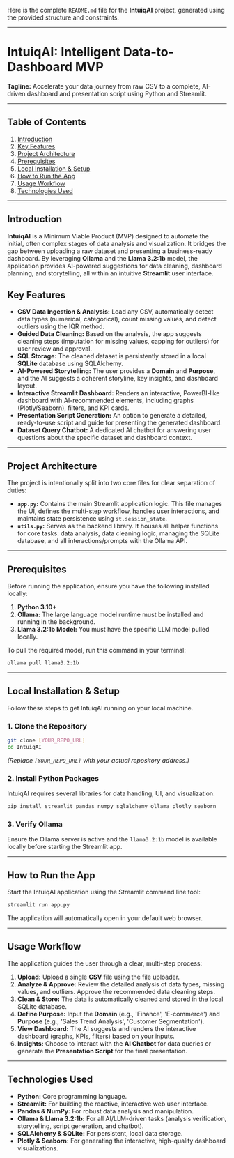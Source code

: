 Here is the complete `README.md` file for the **IntuiqAI** project, generated using the provided structure and constraints.

-----

# IntuiqAI: Intelligent Data-to-Dashboard MVP

**Tagline:** Accelerate your data journey from raw CSV to a complete, AI-driven dashboard and presentation script using Python and Streamlit.

-----

## Table of Contents

1.  [Introduction](https://www.google.com/search?q=%23introduction)
2.  [Key Features](https://www.google.com/search?q=%23key-features)
3.  [Project Architecture](https://www.google.com/search?q=%23project-architecture)
4.  [Prerequisites](https://www.google.com/search?q=%23prerequisites)
5.  [Local Installation & Setup](https://www.google.com/search?q=%23local-installation--setup)
6.  [How to Run the App](https://www.google.com/search?q=%23how-to-run-the-app)
7.  [Usage Workflow](https://www.google.com/search?q=%23usage-workflow)
8.  [Technologies Used](https://www.google.com/search?q=%23technologies-used)

-----

## Introduction

**IntuiqAI** is a Minimum Viable Product (MVP) designed to automate the initial, often complex stages of data analysis and visualization. It bridges the gap between uploading a raw dataset and presenting a business-ready dashboard. By leveraging **Ollama** and the **Llama 3.2:1b** model, the application provides AI-powered suggestions for data cleaning, dashboard planning, and storytelling, all within an intuitive **Streamlit** user interface.

## Key Features

  * **CSV Data Ingestion & Analysis:** Load any CSV, automatically detect data types (numerical, categorical), count missing values, and detect outliers using the IQR method.
  * **Guided Data Cleaning:** Based on the analysis, the app suggests cleaning steps (imputation for missing values, capping for outliers) for user review and approval.
  * **SQL Storage:** The cleaned dataset is persistently stored in a local **SQLite** database using SQLAlchemy.
  * **AI-Powered Storytelling:** The user provides a **Domain** and **Purpose**, and the AI suggests a coherent storyline, key insights, and dashboard layout.
  * **Interactive Streamlit Dashboard:** Renders an interactive, PowerBI-like dashboard with AI-recommended elements, including graphs (Plotly/Seaborn), filters, and KPI cards.
  * **Presentation Script Generation:** An option to generate a detailed, ready-to-use script and guide for presenting the generated dashboard.
  * **Dataset Query Chatbot:** A dedicated AI chatbot for answering user questions about the specific dataset and dashboard context.

-----

## Project Architecture

The project is intentionally split into two core files for clear separation of duties:

  * **`app.py`:** Contains the main Streamlit application logic. This file manages the UI, defines the multi-step workflow, handles user interactions, and maintains state persistence using `st.session_state`.
  * **`utils.py`:** Serves as the backend library. It houses all helper functions for core tasks: data analysis, data cleaning logic, managing the SQLite database, and all interactions/prompts with the Ollama API.

-----

## Prerequisites

Before running the application, ensure you have the following installed locally:

1.  **Python 3.10+**
2.  **Ollama:** The large language model runtime must be installed and running in the background.
3.  **Llama 3.2:1b Model:** You must have the specific LLM model pulled locally.

To pull the required model, run this command in your terminal:

```bash
ollama pull llama3.2:1b
```

-----

## Local Installation & Setup

Follow these steps to get IntuiqAI running on your local machine.

### 1\. Clone the Repository

```bash
git clone [YOUR_REPO_URL]
cd IntuiqAI
```

*(Replace `[YOUR_REPO_URL]` with your actual repository address.)*

### 2\. Install Python Packages

IntuiqAI requires several libraries for data handling, UI, and visualization.

```bash
pip install streamlit pandas numpy sqlalchemy ollama plotly seaborn
```

### 3\. Verify Ollama

Ensure the Ollama server is active and the `llama3.2:1b` model is available locally before starting the Streamlit app.

-----

## How to Run the App

Start the IntuiqAI application using the Streamlit command line tool:

```bash
streamlit run app.py
```

The application will automatically open in your default web browser.

-----

## Usage Workflow

The application guides the user through a clear, multi-step process:

1.  **Upload:** Upload a single **CSV** file using the file uploader.
2.  **Analyze & Approve:** Review the detailed analysis of data types, missing values, and outliers. Approve the recommended data cleaning steps.
3.  **Clean & Store:** The data is automatically cleaned and stored in the local SQLite database.
4.  **Define Purpose:** Input the **Domain** (e.g., 'Finance', 'E-commerce') and **Purpose** (e.g., 'Sales Trend Analysis', 'Customer Segmentation').
5.  **View Dashboard:** The AI suggests and renders the interactive dashboard (graphs, KPIs, filters) based on your inputs.
6.  **Insights:** Choose to interact with the **AI Chatbot** for data queries or generate the **Presentation Script** for the final presentation.

-----

## Technologies Used

  * **Python:** Core programming language.
  * **Streamlit:** For building the reactive, interactive web user interface.
  * **Pandas & NumPy:** For robust data analysis and manipulation.
  * **Ollama & Llama 3.2:1b:** For all AI/LLM-driven tasks (analysis verification, storytelling, script generation, and chatbot).
  * **SQLAlchemy & SQLite:** For persistent, local data storage.
  * **Plotly & Seaborn:** For generating the interactive, high-quality dashboard visualizations.
